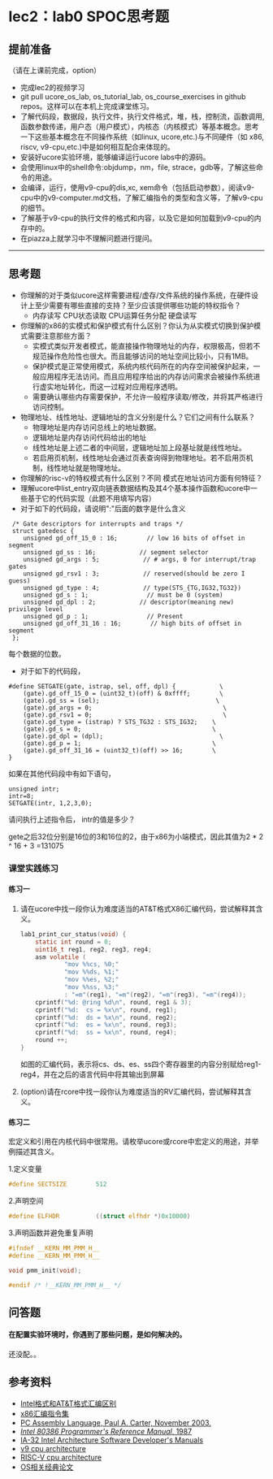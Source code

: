 # lec2：lab0 SPOC思考题

## **提前准备**
（请在上课前完成，option）

- 完成lec2的视频学习
- git pull ucore_os_lab, os_tutorial_lab, os_course_exercises  in github repos。这样可以在本机上完成课堂练习。
- 了解代码段，数据段，执行文件，执行文件格式，堆，栈，控制流，函数调用,函数参数传递，用户态（用户模式），内核态（内核模式）等基本概念。思考一下这些基本概念在不同操作系统（如linux, ucore,etc.)与不同硬件（如 x86, riscv, v9-cpu,etc.)中是如何相互配合来体现的。
- 安装好ucore实验环境，能够编译运行ucore labs中的源码。
- 会使用linux中的shell命令:objdump，nm，file, strace，gdb等，了解这些命令的用途。
- 会编译，运行，使用v9-cpu的dis,xc, xem命令（包括启动参数），阅读v9-cpu中的v9\-computer.md文档，了解汇编指令的类型和含义等，了解v9-cpu的细节。
- 了解基于v9-cpu的执行文件的格式和内容，以及它是如何加载到v9-cpu的内存中的。
- 在piazza上就学习中不理解问题进行提问。

---

## 思考题

- 你理解的对于类似ucore这样需要进程/虚存/文件系统的操作系统，在硬件设计上至少需要有哪些直接的支持？至少应该提供哪些功能的特权指令？
  - 内存读写 CPU状态读取 CPU运算任务分配 硬盘读写
- 你理解的x86的实模式和保护模式有什么区别？你认为从实模式切换到保护模式需要注意那些方面？
  - 实模式类似开发者模式，能直接操作物理地址的内存，权限极高，但若不规范操作危险性也很大。而且能够访问的地址空间比较小，只有1MB。
  - 保护模式是正常使用模式，系统内核代码所在的内存空间被保护起来，一般应用程序无法访问。而且应用程序给出的内存访问需求会被操作系统进行虚实地址转化，而这一过程对应用程序透明。
  - 需要确认哪些内存需要保护，不允许一般程序读取/修改，并将其严格进行访问控制。
- 物理地址、线性地址、逻辑地址的含义分别是什么？它们之间有什么联系？
  - 物理地址是内存访问总线上的地址数据。
  - 逻辑地址是内存访问代码给出的地址
  - 线性地址是上述二者的中间层，逻辑地址加上段基址就是线性地址。
  - 若启用页机制，线性地址会通过页表查询得到物理地址。若不启用页机制，线性地址就是物理地址。
- 你理解的risc-v的特权模式有什么区别？不同 模式在地址访问方面有何特征？
- 理解ucore中list_entry双向链表数据结构及其4个基本操作函数和ucore中一些基于它的代码实现（此题不用填写内容）
- 对于如下的代码段，请说明":"后面的数字是什么含义
```
 /* Gate descriptors for interrupts and traps */
 struct gatedesc {
    unsigned gd_off_15_0 : 16;        // low 16 bits of offset in segment
    unsigned gd_ss : 16;            // segment selector
    unsigned gd_args : 5;            // # args, 0 for interrupt/trap gates
    unsigned gd_rsv1 : 3;            // reserved(should be zero I guess)
    unsigned gd_type : 4;            // type(STS_{TG,IG32,TG32})
    unsigned gd_s : 1;                // must be 0 (system)
    unsigned gd_dpl : 2;            // descriptor(meaning new) privilege level
    unsigned gd_p : 1;                // Present
    unsigned gd_off_31_16 : 16;        // high bits of offset in segment
 };
```

每个数据的位数。

- 对于如下的代码段，

```
#define SETGATE(gate, istrap, sel, off, dpl) {            \
    (gate).gd_off_15_0 = (uint32_t)(off) & 0xffff;        \
    (gate).gd_ss = (sel);                                \
    (gate).gd_args = 0;                                    \
    (gate).gd_rsv1 = 0;                                    \
    (gate).gd_type = (istrap) ? STS_TG32 : STS_IG32;    \
    (gate).gd_s = 0;                                    \
    (gate).gd_dpl = (dpl);                                \
    (gate).gd_p = 1;                                    \
    (gate).gd_off_31_16 = (uint32_t)(off) >> 16;        \
}
```
如果在其他代码段中有如下语句，
```
unsigned intr;
intr=8;
SETGATE(intr, 1,2,3,0);
```
请问执行上述指令后， intr的值是多少？

gete之后32位分别是16位的3和16位的2，由于x86为小端模式，因此其值为2 * 2 ^ 16 + 3 =131075

### 课堂实践练习

#### 练习一

1. 请在ucore中找一段你认为难度适当的AT&T格式X86汇编代码，尝试解释其含义。

   ```c
   lab1_print_cur_status(void) {
       static int round = 0;
       uint16_t reg1, reg2, reg3, reg4;
       asm volatile (
               "mov %%cs, %0;"
               "mov %%ds, %1;"
               "mov %%es, %2;"
               "mov %%ss, %3;"
               : "=m"(reg1), "=m"(reg2), "=m"(reg3), "=m"(reg4));
       cprintf("%d: @ring %d\n", round, reg1 & 3);
       cprintf("%d:  cs = %x\n", round, reg1);
       cprintf("%d:  ds = %x\n", round, reg2);
       cprintf("%d:  es = %x\n", round, reg3);
       cprintf("%d:  ss = %x\n", round, reg4);
       round ++;
   }
   ```

   如图的汇编代码，表示将cs、ds、es、ss四个寄存器里的内容分别赋给reg1-reg4，并在之后的语言代码中将其输出到屏幕

2. (option)请在rcore中找一段你认为难度适当的RV汇编代码，尝试解释其含义。

#### 练习二

宏定义和引用在内核代码中很常用。请枚举ucore或rcore中宏定义的用途，并举例描述其含义。

1.定义变量

```c
#define SECTSIZE        512
```

2.声明空间

```c
#define ELFHDR          ((struct elfhdr *)0x10000)
```

3.声明函数并避免重复声明

```c
#ifndef __KERN_MM_PMM_H__
#define __KERN_MM_PMM_H__

void pmm_init(void);

#endif /* !__KERN_MM_PMM_H__ */
```

## 问答题

#### 在配置实验环境时，你遇到了那些问题，是如何解决的。

还没配。。

## 参考资料
 - [Intel格式和AT&T格式汇编区别](http://www.cnblogs.com/hdk1993/p/4820353.html)
 - [x86汇编指令集  ](http://hiyyp1234.blog.163.com/blog/static/67786373200981811422948/)
 - [PC Assembly Language, Paul A. Carter, November 2003.](https://pdos.csail.mit.edu/6.828/2016/readings/pcasm-book.pdf)
 - [*Intel 80386 Programmer's Reference Manual*, 1987](https://pdos.csail.mit.edu/6.828/2016/readings/i386/toc.htm)
 - [IA-32 Intel Architecture Software Developer's Manuals](http://www.intel.com/content/www/us/en/processors/architectures-software-developer-manuals.html)
 - [v9 cpu architecture](https://github.com/chyyuu/os_tutorial_lab/blob/master/v9_computer/docs/v9_computer.md)
 - [RISC-V cpu architecture](http://www.riscvbook.com/chinese/)
 - [OS相关经典论文](https://github.com/chyyuu/aos_course_info/blob/master/readinglist.md)
